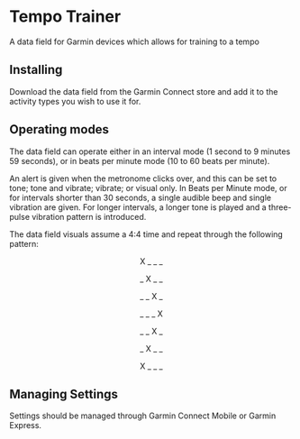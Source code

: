 # Tempo Trainer
A data field for Garmin devices which allows for training to a tempo

## Installing
Download the data field from the Garmin Connect store and add it to the activity types you wish to use it for.

## Operating modes
The data field can operate either in an interval mode (1 second to 9 minutes 59 seconds), or in beats per minute mode (10 to 60 beats per minute).

An alert is given when the metronome clicks over, and this can be set to tone; tone and vibrate; vibrate; or visual only. In Beats per Minute mode, or for intervals shorter than 30 seconds, a single audible beep and single vibration are given. For longer intervals, a longer tone is played and a three-pulse vibration pattern is introduced.

The data field visuals assume a 4:4 time and repeat through the following pattern:

<p align="center">
X _ _ _
</p>
<p align="center">
_ X _ _
</p>
<p align="center">
_ _ X _
</p>
<p align="center">
_ _ _ X
</p>
<p align="center">
_ _ X _
</p>
<p align="center">
_ X _ _
</p>
<p align="center">
X _ _ _
</p>

## Managing Settings
Settings should be managed through Garmin Connect Mobile or Garmin Express.
